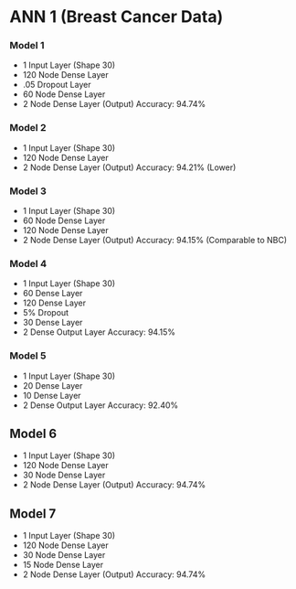 # ANN 1 (Breast Cancer Data)

### Model 1

- 1 Input Layer (Shape 30)
- 120 Node Dense Layer
- .05 Dropout Layer
- 60 Node Dense Layer
- 2 Node Dense Layer (Output)
Accuracy: 94.74%

### Model 2

- 1 Input Layer (Shape 30)
- 120 Node Dense Layer
- 2 Node Dense Layer (Output)
Accuracy: 94.21% (Lower)

### Model 3

- 1 Input Layer (Shape 30)
- 60 Node Dense Layer
- 120 Node Dense Layer
- 2 Node Dense Layer (Output)
Accuracy: 94.15%  (Comparable to NBC)

### Model 4

- 1 Input Layer (Shape 30)
- 60 Dense Layer
- 120 Dense Layer
- 5% Dropout
- 30 Dense Layer
- 2 Dense Output Layer
Accuracy: 94.15%

### Model 5

- 1 Input Layer (Shape 30)
- 20 Dense Layer
- 10 Dense Layer
- 2 Dense Output Layer
Accuracy: 92.40%

## Model 6

- 1 Input Layer (Shape 30)
- 120 Node Dense Layer
- 30 Node Dense Layer
- 2 Node Dense Layer (Output)
Accuracy: 94.74%

## Model 7

- 1 Input Layer (Shape 30)
- 120 Node Dense Layer
- 30 Node Dense Layer
- 15 Node Dense Layer
- 2 Node Dense Layer (Output)
Accuracy: 94.74%
